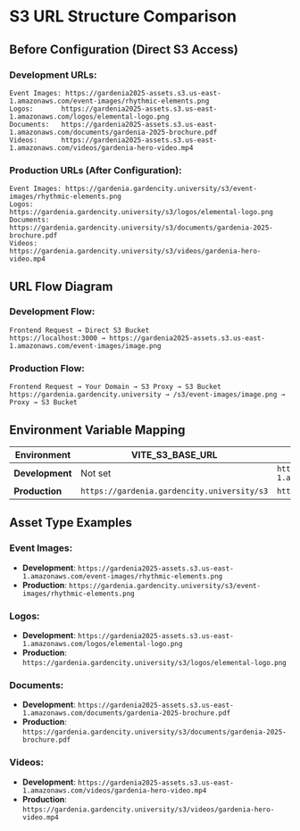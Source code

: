 # S3 URL Structure Comparison

## Before Configuration (Direct S3 Access)

### Development URLs:
```
Event Images: https://gardenia2025-assets.s3.us-east-1.amazonaws.com/event-images/rhythmic-elements.png
Logos:       https://gardenia2025-assets.s3.us-east-1.amazonaws.com/logos/elemental-logo.png
Documents:   https://gardenia2025-assets.s3.us-east-1.amazonaws.com/documents/gardenia-2025-brochure.pdf
Videos:      https://gardenia2025-assets.s3.us-east-1.amazonaws.com/videos/gardenia-hero-video.mp4
```

### Production URLs (After Configuration):
```
Event Images: https://gardenia.gardencity.university/s3/event-images/rhythmic-elements.png
Logos:       https://gardenia.gardencity.university/s3/logos/elemental-logo.png
Documents:   https://gardenia.gardencity.university/s3/documents/gardenia-2025-brochure.pdf
Videos:      https://gardenia.gardencity.university/s3/videos/gardenia-hero-video.mp4
```

## URL Flow Diagram

### Development Flow:
```
Frontend Request → Direct S3 Bucket
https://localhost:3000 → https://gardenia2025-assets.s3.us-east-1.amazonaws.com/event-images/image.png
```

### Production Flow:
```
Frontend Request → Your Domain → S3 Proxy → S3 Bucket
https://gardenia.gardencity.university → /s3/event-images/image.png → Proxy → S3 Bucket
```

## Environment Variable Mapping

| Environment | VITE_S3_BASE_URL | Result |
|-------------|------------------|---------|
| **Development** | Not set | `https://gardenia2025-assets.s3.us-east-1.amazonaws.com` |
| **Production** | `https://gardenia.gardencity.university/s3` | `https://gardenia.gardencity.university/s3` |

## Asset Type Examples

### Event Images:
- **Development**: `https://gardenia2025-assets.s3.us-east-1.amazonaws.com/event-images/rhythmic-elements.png`
- **Production**: `https://gardenia.gardencity.university/s3/event-images/rhythmic-elements.png`

### Logos:
- **Development**: `https://gardenia2025-assets.s3.us-east-1.amazonaws.com/logos/elemental-logo.png`
- **Production**: `https://gardenia.gardencity.university/s3/logos/elemental-logo.png`

### Documents:
- **Development**: `https://gardenia2025-assets.s3.us-east-1.amazonaws.com/documents/gardenia-2025-brochure.pdf`
- **Production**: `https://gardenia.gardencity.university/s3/documents/gardenia-2025-brochure.pdf`

### Videos:
- **Development**: `https://gardenia2025-assets.s3.us-east-1.amazonaws.com/videos/gardenia-hero-video.mp4`
- **Production**: `https://gardenia.gardencity.university/s3/videos/gardenia-hero-video.mp4`
